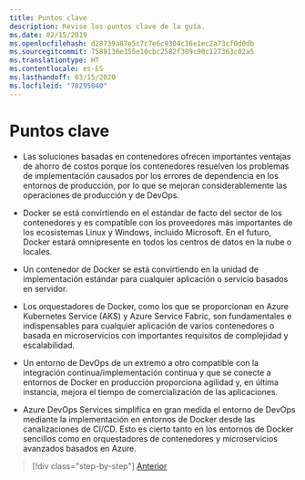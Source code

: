 ```yaml
---
title: Puntos clave
description: Revise los puntos clave de la guía.
ms.date: 02/15/2019
ms.openlocfilehash: d28739a87e5c7c7e6c9304c36e1ec2a73cf0d0db
ms.sourcegitcommit: 7588136e355e10cbc2582f389c90c127363c02a5
ms.translationtype: HT
ms.contentlocale: es-ES
ms.lasthandoff: 03/15/2020
ms.locfileid: "70295040"
---
```

# <a name="key-takeaways"></a>Puntos clave

- Las soluciones basadas en contenedores ofrecen importantes ventajas de ahorro de costos porque los contenedores resuelven los problemas de implementación causados por los errores de dependencia en los entornos de producción, por lo que se mejoran considerablemente las operaciones de producción y de DevOps.

- Docker se está convirtiendo en el estándar de facto del sector de los contenedores y es compatible con los proveedores más importantes de los ecosistemas Linux y Windows, incluido Microsoft. En el futuro, Docker estará omnipresente en todos los centros de datos en la nube o locales.

- Un contenedor de Docker se está convirtiendo en la unidad de implementación estándar para cualquier aplicación o servicio basados en servidor.

- Los orquestadores de Docker, como los que se proporcionan en Azure Kubernetes Service (AKS) y Azure Service Fabric, son fundamentales e indispensables para cualquier aplicación de varios contenedores o basada en microservicios con importantes requisitos de complejidad y escalabilidad.

- Un entorno de DevOps de un extremo a otro compatible con la integración continua/implementación continua y que se conecte a entornos de Docker en producción proporciona agilidad y, en última instancia, mejora el tiempo de comercialización de las aplicaciones.

- Azure DevOps Services simplifica en gran medida el entorno de DevOps mediante la implementación en entornos de Docker desde las canalizaciones de CI/CD. Esto es cierto tanto en los entornos de Docker sencillos como en orquestadores de contenedores y microservicios avanzados basados en Azure.

>[!div class="step-by-step"]
>[Anterior](../run-manage-monitor-docker-environments/monitor-containerized-application-services.md)
